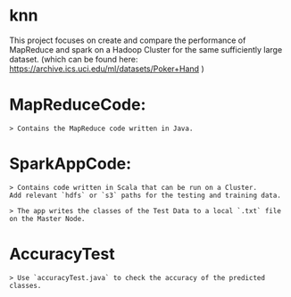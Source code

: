 # knn

This project focuses on create and compare the performance of MapReduce and spark on a Hadoop Cluster for the same sufficiently large dataset. (which can be found here: https://archive.ics.uci.edu/ml/datasets/Poker+Hand )


# MapReduceCode:

	> Contains the MapReduce code written in Java.

# SparkAppCode:

	> Contains code written in Scala that can be run on a Cluster. 
	Add relevant `hdfs` or `s3` paths for the testing and training data.

	> The app writes the classes of the Test Data to a local `.txt` file on the Master Node.

# AccuracyTest

	> Use `accuracyTest.java` to check the accuracy of the predicted classes. 